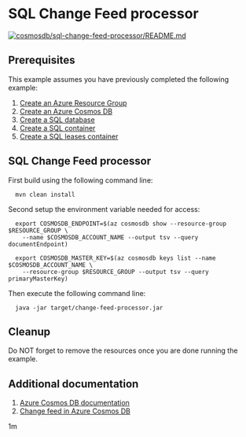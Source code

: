 
# SQL Change Feed processor

[![cosmosdb/sql-change-feed-processor/README.md](https://github.com/Azure-Samples/java-on-azure-examples/actions/workflows/cosmosdb_sql-change-feed-processor_README_md.yml/badge.svg)](https://github.com/Azure-Samples/java-on-azure-examples/actions/workflows/cosmosdb_sql-change-feed-processor_README_md.yml)

## Prerequisites

This example assumes you have previously completed the following example:

1. [Create an Azure Resource Group](../../../general/group/create/README.md)
1. [Create an Azure Cosmos DB](../create/README.md)
1. [Create a SQL database](../create-sql-database/README.md)
1. [Create a SQL container](../create-sql-container/README.md)
1. [Create a SQL leases container](../create-sql-leases-container/README.md)

<!-- workflow.cron(0 6 * * 6) -->
<!-- workflow.include(../create-sql-container/README.md) -->
<!-- workflow.include(../create-sql-leases-container/README.md) -->

## SQL Change Feed processor

<!-- workflow.run()

  cd cosmosdb/sql-change-feed-processor

  -->

First build using the following command line:

```shell
  mvn clean install
```

Second setup the environment variable needed for access:

```shell
  export COSMOSDB_ENDPOINT=$(az cosmosdb show --resource-group $RESOURCE_GROUP \
    --name $COSMOSDB_ACCOUNT_NAME --output tsv --query documentEndpoint)

  export COSMOSDB_MASTER_KEY=$(az cosmosdb keys list --name $COSMOSDB_ACCOUNT_NAME \
    --resource-group $RESOURCE_GROUP --output tsv --query primaryMasterKey)
```

Then execute the following command line:

<!-- workflow.skip() -->
````shell
  java -jar target/change-feed-processor.jar
````

<!-- workflow.run() 

  export RESULT=$(java -jar target/change-feed-processor.jar)
  cd ../..

  -->

## Cleanup

<!-- workflow.directOnly()

  az group delete --name $RESOURCE_GROUP --yes || true
  if [[ "$RESULT" != "Change feed was processed" ]]; then
    echo "Failed to process SQL change feed"
    exit 1
  fi

  -->

Do NOT forget to remove the resources once you are done running the example.

## Additional documentation

1. [Azure Cosmos DB documentation](https://docs.microsoft.com/azure/cosmos-db/README.md)
1. [Change feed in Azure Cosmos DB](https://docs.microsoft.com/azure/cosmos-db/change-feed)

1m
